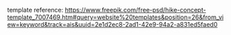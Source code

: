 template reference: https://www.freepik.com/free-psd/hike-concept-template_7007469.htm#query=website%20templates&position=26&from_view=keyword&track=ais&uuid=2e1d2ec8-2ad1-42e9-94a2-a831ed5faed0
